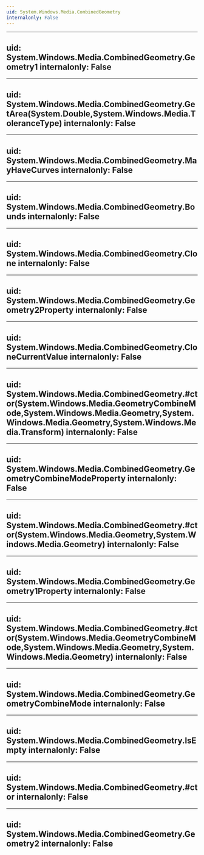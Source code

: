 ```yaml
---
uid: System.Windows.Media.CombinedGeometry
internalonly: False
---
```


---
uid: System.Windows.Media.CombinedGeometry.Geometry1
internalonly: False
---

---
uid: System.Windows.Media.CombinedGeometry.GetArea(System.Double,System.Windows.Media.ToleranceType)
internalonly: False
---

---
uid: System.Windows.Media.CombinedGeometry.MayHaveCurves
internalonly: False
---

---
uid: System.Windows.Media.CombinedGeometry.Bounds
internalonly: False
---

---
uid: System.Windows.Media.CombinedGeometry.Clone
internalonly: False
---

---
uid: System.Windows.Media.CombinedGeometry.Geometry2Property
internalonly: False
---

---
uid: System.Windows.Media.CombinedGeometry.CloneCurrentValue
internalonly: False
---

---
uid: System.Windows.Media.CombinedGeometry.#ctor(System.Windows.Media.GeometryCombineMode,System.Windows.Media.Geometry,System.Windows.Media.Geometry,System.Windows.Media.Transform)
internalonly: False
---

---
uid: System.Windows.Media.CombinedGeometry.GeometryCombineModeProperty
internalonly: False
---

---
uid: System.Windows.Media.CombinedGeometry.#ctor(System.Windows.Media.Geometry,System.Windows.Media.Geometry)
internalonly: False
---

---
uid: System.Windows.Media.CombinedGeometry.Geometry1Property
internalonly: False
---

---
uid: System.Windows.Media.CombinedGeometry.#ctor(System.Windows.Media.GeometryCombineMode,System.Windows.Media.Geometry,System.Windows.Media.Geometry)
internalonly: False
---

---
uid: System.Windows.Media.CombinedGeometry.GeometryCombineMode
internalonly: False
---

---
uid: System.Windows.Media.CombinedGeometry.IsEmpty
internalonly: False
---

---
uid: System.Windows.Media.CombinedGeometry.#ctor
internalonly: False
---

---
uid: System.Windows.Media.CombinedGeometry.Geometry2
internalonly: False
---
